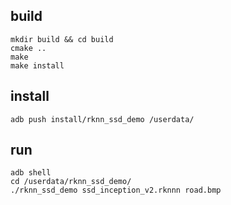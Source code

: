 ## build

```
mkdir build && cd build
cmake ..
make
make install
```

## install

```
adb push install/rknn_ssd_demo /userdata/
```

## run
```
adb shell
cd /userdata/rknn_ssd_demo/
./rknn_ssd_demo ssd_inception_v2.rknnn road.bmp
```
